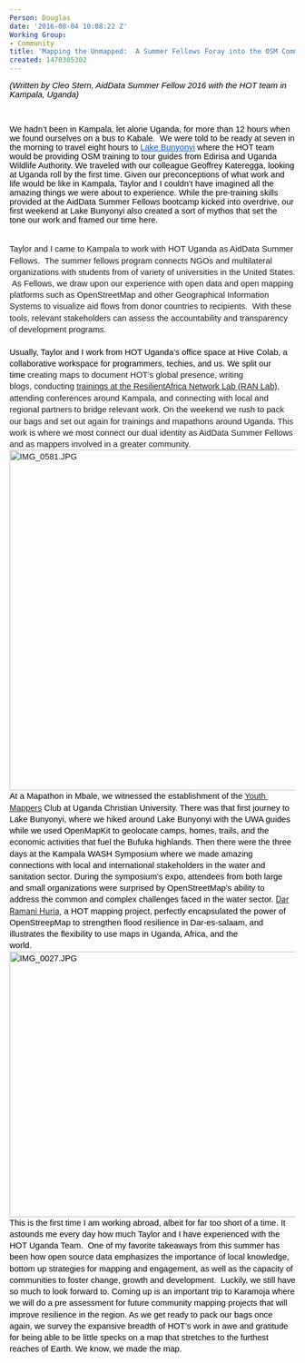 ```yaml
---
Person: Douglas
date: '2016-08-04 10:08:22 Z'
Working Group:
- Community
title: 'Mapping the Unmapped:  A Summer Fellows Foray into the OSM Community'
created: 1470305302
---
```

<p><em><span style="font-size: 14.6667px; font-family: Arial; color: #000000; font-weight: 400; font-variant: normal; text-decoration: none; vertical-align: baseline; white-space: pre-wrap; background-color: transparent;">(Written by Cleo Stern, AidData Summer Fellow 2016 with the HOT team in Kampala, Uganda)</span></em></p><p>&nbsp;</p><p><span id="docs-internal-guid-a46359a6-54ea-9cd4-024d-c7a26f143d8a" style="font-weight: normal;"></span><span style="font-size: 14.666666666666666px; font-family: Arial; color: #000000; background-color: transparent; font-weight: 400; font-style: normal; font-variant: normal; text-decoration: none; vertical-align: baseline; white-space: pre-wrap;">We hadn’t been in Kampala, let alone Uganda, for more than 12 hours when we found ourselves on a bus to Kabale. &nbsp;We were told to be ready at seven in the morning to travel eight hours to </span><a href="http://gorillahighlands.com/in-great-company-mapping-is-fun/" target="_blank"><span style="font-size: 14.666666666666666px; font-family: Arial; color: #1155cc; background-color: transparent; font-weight: 400; font-style: normal; font-variant: normal; text-decoration: underline; vertical-align: baseline; white-space: pre-wrap;">Lake Bunyonyi</span></a><span style="font-size: 14.666666666666666px; font-family: Arial; color: #000000; background-color: transparent; font-weight: 400; font-style: normal; font-variant: normal; text-decoration: none; vertical-align: baseline; white-space: pre-wrap;"> where the HOT team would be providing OSM training to tour guides from Edirisa and Uganda Wildlife Authority. We traveled with our colleague Geoffrey Kateregga, looking at Uganda roll by the first time. Given our preconceptions of what work and life would be like in Kampala, Taylor and I couldn’t have imagined all the amazing things we were about to experience. While the pre-training skills provided at the AidData Summer Fellows bootcamp kicked into overdrive, our first weekend at Lake Bunyonyi also created a sort of mythos that set the tone our work and framed our time here.</span></p><p style="line-height: 1.38; margin-top: 0pt; margin-bottom: 0pt;" dir="ltr">&nbsp;&nbsp;</p><p style="line-height: 1.38; margin-top: 0pt; margin-bottom: 0pt;" dir="ltr"><span style="font-size: 14.6667px; font-family: Arial; font-weight: 400; font-style: normal; font-variant: normal; white-space: pre-wrap; background-color: transparent;">Taylor and I came to Kampala to work with HOT Uganda as AidData Summer Fellows. &nbsp;The summer fellows program connects NGOs and multilateral organizations with students from of variety of universities in the United States. &nbsp;As Fellows, we draw upon our experience with open data and open mapping platforms such as OpenStreetMap and other Geographical Information Systems to visualize aid flows from donor countries to recipients. &nbsp;With these tools, relevant stakeholders can assess the accountability and transparency of development programs.</span></p><p style="line-height: 1.38; margin-top: 0pt; margin-bottom: 0pt;" dir="ltr">&nbsp;&nbsp;</p><p style="line-height: 1.38; margin-top: 0pt; margin-bottom: 0pt;" dir="ltr"><span style="font-size: 14.666666666666666px; font-family: Arial; color: #000000; background-color: transparent; font-weight: 400; font-style: normal; font-variant: normal; text-decoration: none; vertical-align: baseline; white-space: pre-wrap;">Usually, Taylor and I work from HOT Uganda’s office space at Hive Colab, a collaborative workspace for programmers, techies, and us. We split our time&nbsp;</span><span style="font-family: Arial; font-size: 14.6667px; font-style: normal; font-variant: normal; font-weight: normal; line-height: 20.24px; white-space: pre-wrap;">creating maps to document HOT’s global presence, </span><span style="font-style: normal; font-variant: normal; font-weight: 400; font-size: 14.6667px; font-family: Arial; white-space: pre-wrap; background-color: transparent;">writing blogs,&nbsp;conducting <a href="http://www.ranlab.org/ran-hosts-the-3rd-annual-hackathon-on-climate-change-in-collaboration-with-aiddata-and-nita-uganda" target="_blank">trainings </a></span><span style="font-style: normal; font-variant: normal; font-weight: 400; line-height: 21px; font-size: 14.6667px; font-family: Arial; white-space: pre-wrap; background-color: transparent;"><a href="http://www.ranlab.org/ran-hosts-the-3rd-annual-hackathon-on-climate-change-in-collaboration-with-aiddata-and-nita-uganda" target="_blank">at the ResilientAfrica Network Lab (RAN Lab)</a>, </span><span style="font-style: normal; font-variant: normal; font-weight: 400; font-size: 14.6667px; font-family: Arial; white-space: pre-wrap; background-color: transparent;">attending conferences around Kampala, and connecting with local and regional partners to bridge relevant work. </span><span style="font-style: normal; font-variant: normal; font-weight: 400; font-size: 14.6667px; font-family: Arial; white-space: pre-wrap; background-color: transparent;">On the weekend we rush to pack our bags and set out again for trainings and mapathons around Uganda. This work is where we most connect our dual identity as AidData Summer Fellows and as mappers involved in a greater community.</span></p><p style="line-height: 1.38; margin-top: 0pt; margin-bottom: 0pt;" dir="ltr"><span style="font-style: normal; font-variant: normal; font-weight: 400; font-size: 14.6667px; font-family: Arial; white-space: pre-wrap; background-color: transparent;"><img style="border-style: none; border-width: initial; transform: rotate(0rad);" src="https://lh3.googleusercontent.com/pa5Me5IwV5kgd7EqPiD8XODgr-p0-osgyE7A_H-Q-Jzuxgxy5znx5-g1ZaTHIIH9xc2YQk1Xz0g58U2u87YcOcANuiyt-z_6SYluWOj-bXmYxUWxlfoWu1atgG5ltarF1n27Sh9i" alt="IMG_0581.JPG" width="624" height="600"></span></p><p style="line-height: 1.38; margin-top: 0pt; margin-bottom: 0pt;" dir="ltr"><span style="font-size: 14.666666666666666px; font-family: Arial; color: #000000; background-color: transparent; font-weight: 400; font-style: normal; font-variant: normal; text-decoration: none; vertical-align: baseline; white-space: pre-wrap;">At a Mapathon in Mbale</span><span style="font-size: 14.666666666666666px; font-family: Arial; color: #000000; background-color: transparent; font-weight: 400; font-style: normal; font-variant: normal; text-decoration: none; vertical-align: baseline; white-space: pre-wrap;">, we witnessed the establishment of the <a href="https://hotosm.org/partner/youth_mappers" target="_blank">Youth Mappers</a> Club at Uganda Christian University. There was that first journey to Lake Bunyonyi, where we hiked around Lake Bunyonyi with the UWA guides while we used OpenMapKit to geolocate camps, homes, trails, and the economic activities that fuel the Bufuka highlands. Then there were the three days at the Kampala WASH Symposium where we made amazing connections with local and international stakeholders in the water and sanitation sector. During the symposium’s expo, attendees from both large and small organizations were surprised by OpenStreetMap’s ability to address the common and complex challenges faced in the water sector. </span><a href="http://ramanihuria.org/" target="_blank">Dar Ramani Huria,</a><span style="font-size: 14.666666666666666px; font-family: Arial; color: #000000; background-color: transparent; font-weight: 400; font-style: normal; font-variant: normal; text-decoration: none; vertical-align: baseline; white-space: pre-wrap;"> a HOT mapping project, perfectly encapsulated the power of OpenStreepMap to strengthen flood resilience in Dar-es-salaam, and illustrates the flexibility to use maps in Uganda, Africa, and the </span></p><p style="line-height: 1.38; margin-top: 0pt; margin-bottom: 0pt;" dir="ltr"><span style="font-size: 14.666666666666666px; font-family: Arial; color: #000000; background-color: transparent; font-weight: 400; font-style: normal; font-variant: normal; text-decoration: none; vertical-align: baseline; white-space: pre-wrap;">world.</span></p><p style="line-height: 1.38; margin-top: 0pt; margin-bottom: 0pt;" dir="ltr"><span style="font-size: 14.666666666666666px; font-family: Arial; color: #000000; background-color: transparent; font-weight: 400; font-style: normal; font-variant: normal; text-decoration: none; vertical-align: baseline; white-space: pre-wrap;"><span id="docs-internal-guid-a46359a6-54fc-3ce7-9e25-02930678ac36" style="font-weight: normal;"><span style="font-size: 14.6667px; font-family: Arial; font-weight: 400; font-style: normal; font-variant: normal; background-color: transparent;"><img style="border-style: none; border-width: initial; transform: rotate(0rad);" src="https://lh5.googleusercontent.com/z_lzocNkku6GR0uvPUwGTt6Hge_NG8ln3td7sedDDRTyxyOWWdRMCgy-nlB4obijoaHZIhoLowF-idF1pGIp1uVxsxU4bodNCOiozeXggOXz1WOMMzSePeHpxZ-qcJAUX6tYBTOX" alt="IMG_0027.JPG" width="624" height="468"></span></span></span></p><p style="line-height: 1.38; margin-top: 0pt; margin-bottom: 0pt;" dir="ltr"><span style="font-size: 14.666666666666666px; font-family: Arial; color: #000000; background-color: transparent; font-weight: 400; font-style: normal; font-variant: normal; text-decoration: none; vertical-align: baseline; white-space: pre-wrap;">This is the first time I am working abroad, albeit for far too short of a time. It astounds me every day how much Taylor and I have experienced with the HOT Uganda Team. &nbsp;One of my favorite takeaways from this summer has been how open source data emphasizes the importance of local knowledge, bottom up strategies for mapping and engagement, as well as the capacity of communities to foster change, growth and development. &nbsp;Luckily, we still have so much to look forward to. Coming up is an important trip to Karamoja where we will do a pre assessment for future community mapping projects that will improve resilience in the region. As we get ready to pack our bags once again, we survey the expansive breadth of HOT’s work in awe and gratitude for being able to be little specks on a map that stretches to the furthest reaches of Earth. We know, we made the map.</span></p>
